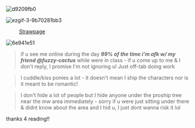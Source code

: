 ![d9209fb0](https://github.com/user-attachments/assets/9f1751c5-da5a-4d09-be0d-d948e0fc3a2e)

![ezgif-3-9b70281bb3](https://github.com/user-attachments/assets/d6680913-c926-46da-a27a-bf3df0f7fd5d)

‎ ‎ ‎ ‎ ‎ ‎ ‎ ‎ ‎ 
[Strawpage](https://grant-curly.straw.page)



![6e941e51](https://github.com/user-attachments/assets/7ccf85ae-f98f-4333-8699-d5efb99cd61a)

>if u see me online during the day *__99% of the time i'm afk w/ my friend @fuzzy-cactus__* while were in class -
if u come up to me & I don't reply, I promise I'm not ignoring u! Just off-tab doing work 

> I cuddle/kiss ponies a lot - it doesn't mean I ship the characters nor is it meant to be romantic! 

> I don't hide a lot of people but I hide anyone under the proship tree near the mw area immediately - sorry if u were just sitting under there & didnt know about the area and I hid u, I just dont wanna risk it lol 

</p> thanks 4 reading!!










